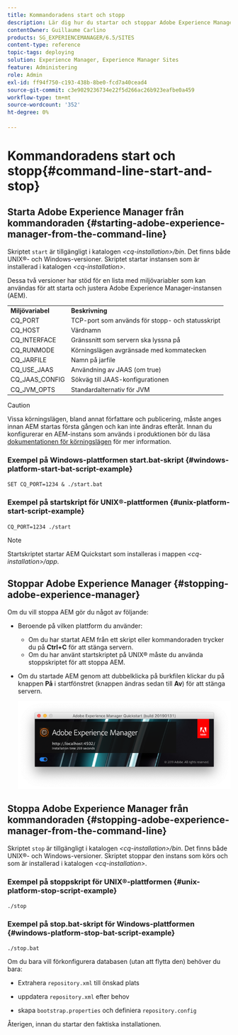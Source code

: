 ```yaml
---
title: Kommandoradens start och stopp
description: Lär dig hur du startar och stoppar Adobe Experience Manager från kommandoraden.
contentOwner: Guillaume Carlino
products: SG_EXPERIENCEMANAGER/6.5/SITES
content-type: reference
topic-tags: deploying
solution: Experience Manager, Experience Manager Sites
feature: Administering
role: Admin
exl-id: ff94f750-c193-438b-8be0-fcd7a40cead4
source-git-commit: c3e9029236734e22f5d266ac26b923eafbe0a459
workflow-type: tm+mt
source-wordcount: '352'
ht-degree: 0%

---
```


# Kommandoradens start och stopp{#command-line-start-and-stop}

## Starta Adobe Experience Manager från kommandoraden {#starting-adobe-experience-manager-from-the-command-line}

Skriptet `start` är tillgängligt i katalogen *&lt;cq-installation>/bin*. Det finns både UNIX®- och Windows-versioner. Skriptet startar instansen som är installerad i katalogen *&lt;cq-installation>*.

Dessa två versioner har stöd för en lista med miljövariabler som kan användas för att starta och justera Adobe Experience Manager-instansen (AEM).

<table>
 <tbody>
  <tr>
   <td><strong>Miljövariabel </strong></td>
   <td><strong>Beskrivning </strong></td>
  </tr>
  <tr>
   <td>CQ_PORT</td>
   <td>TCP-port som används för stopp- och statusskript <br /> </td>
  </tr>
  <tr>
   <td>CQ_HOST</td>
   <td>Värdnamn <br /> </td>
  </tr>
  <tr>
   <td>CQ_INTERFACE</td>
   <td>Gränssnitt som servern ska lyssna på <br /> </td>
  </tr>
  <tr>
   <td>CQ_RUNMODE</td>
   <td>Körningslägen avgränsade med kommatecken <br /> </td>
  </tr>
  <tr>
   <td>CQ_JARFILE</td>
   <td>Namn på jarfile<br /> </td>
  </tr>
  <tr>
   <td>CQ_USE_JAAS</td>
   <td>Användning av JAAS (om true)<br /> </td>
  </tr>
  <tr>
   <td>CQ_JAAS_CONFIG</td>
   <td>Sökväg till JAAS-konfigurationen <br /> </td>
  </tr>
  <tr>
   <td>CQ_JVM_OPTS</td>
   <td>Standardalternativ för JVM <br /> </td>
  </tr>
 </tbody>
</table>

>[!CAUTION]
>
>Vissa körningslägen, bland annat författare och publicering, måste anges innan AEM startas första gången och kan inte ändras efteråt. Innan du konfigurerar en AEM-instans som används i produktionen bör du läsa [dokumentationen för körningslägen](/help/sites-deploying/configure-runmodes.md) för mer information.

### Exempel på Windows-plattformen start.bat-skript {#windows-platform-start-bat-script-example}

```shell
SET CQ_PORT=1234 & ./start.bat
```

### Exempel på startskript för UNIX®-plattformen {#unix-platform-start-script-example}

```shell
CQ_PORT=1234 ./start
```

>[!NOTE]
>
>Startskriptet startar AEM Quickstart som installeras i mappen *&lt;cq-installation>/app*.

## Stoppar Adobe Experience Manager {#stopping-adobe-experience-manager}

Om du vill stoppa AEM gör du något av följande:

* Beroende på vilken plattform du använder:

   * Om du har startat AEM från ett skript eller kommandoraden trycker du på **Ctrl+C** för att stänga servern.
   * Om du har använt startskriptet på UNIX® måste du använda stoppskriptet för att stoppa AEM.

* Om du startade AEM genom att dubbelklicka på burkfilen klickar du på knappen **På** i startfönstret (knappen ändras sedan till **Av**) för att stänga servern.

  ![chlimage_1-63](assets/chlimage_1-63.png)

## Stoppa Adobe Experience Manager från kommandoraden {#stopping-adobe-experience-manager-from-the-command-line}

Skriptet `stop` är tillgängligt i katalogen *&lt;cq-installation>/bin*. Det finns både UNIX®- och Windows-versioner. Skriptet stoppar den instans som körs och som är installerad i katalogen *&lt;cq-installation>*.

### Exempel på stoppskript för UNIX®-plattformen {#unix-platform-stop-script-example}

```shell
./stop
```

### Exempel på stop.bat-skript för Windows-plattformen {#windows-platform-stop-bat-script-example}

```shell
./stop.bat
```

Om du bara vill förkonfigurera databasen (utan att flytta den) behöver du bara:

* Extrahera `repository.xml` till önskad plats

* uppdatera `repository.xml` efter behov

* skapa `bootstrap.properties` och definiera `repository.config`

Återigen, innan du startar den faktiska installationen.
